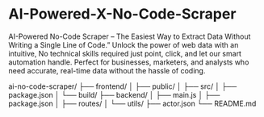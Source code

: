 # AI-Powered-X-No-Code-Scraper
AI-Powered No-Code Scraper – The Easiest Way to Extract Data Without Writing a Single Line of Code.” Unlock the power of web data with an intuitive, No technical skills required just point, click, and let our smart automation handle. Perfect for businesses, marketers, and analysts who need accurate, real-time data without the hassle of coding.

ai-no-code-scraper/
├── frontend/
│   ├── public/
│   ├── src/
│   ├── package.json
│   └── build/
├── backend/
│   ├── main.js
│   ├── package.json
│   ├── routes/
│   └── utils/
├── actor.json
└── README.md
